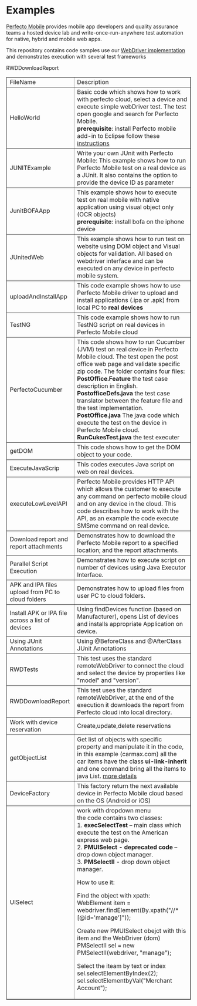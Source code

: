 Examples
========

<a href="http://www.perfectomobile.com/">Perfecto Mobile</a> provides mobile app developers and quality assurance teams a hosted device lab and write-once-run-anywhere test automation for native, hybrid and mobile web apps. 

This repository contains code samples use our <a href="http://help.perfectomobile.com/article/AA-02326/">WebDriver implementation</a> and demonstrates execution with several test frameworks

<table border="1">
<tr>
<td>FileName</td>
<td>Description</td>
</tr>
<tr>
<td>HelloWorld</td>
<td>
Basic code which shows how to work with perfecto cloud, select a device and execute simple webDriver test.
The test open google and search for Perfecto Mobile.
    <br><b>prerequisite</b>: install Perfecto mobile add-in to Eclipse follow these <a href="http://help.perfectomobile.com/article/AA-02275/259/Guides-Documentation/Selenium/MobileCloud-WebDriver-MobileCloud-for-Eclipse-December-2013.html/">instructions</a>
 
</td>
</tr>
<tr>
<td>JUNITExample</td>
<td>
    Write your own JUnit with Perfecto Mobile:
    This example shows how to run Perfecto Mobile test on a real device as a JUnit.
    It also contains the option to provide the device ID as parameter
</td>
</tr>
<tr>
<td>JunitBOFAApp</td>
<td>
    This example shows how to execute test on real mobile with native application using visual object only (OCR objects)
    <br><b>prerequisite</b>: install bofa on the iphone device
</td>
</tr>
<tr>
<td>JUnitedWeb</td>
<td>
    This example shows how to run test on website using DOM object and Visual objects for validation. All based on webdriver interface and can be executed on any device in perfecto mobile system.
</td>
</tr>
<tr>
<td>uploadAndInstallApp</td>
<td>
    This code example shows how to use Perfecto Mobile driver to upload and install applications (.ipa or .apk) from local PC to <b>real devices</b> 
</td>
</tr>
<tr>
<td>TestNG</td>
<td>
    This code example shows how to run TestNG script on real devices in Perfecto Mobile cloud
</tr>
<tr>
<td>PerfectoCucumber</td>
<td>
    This code shows how to run Cucumber (JVM) test on real device in Perfecto Mobile cloud.
    The test open the post office web page and validate specific zip code.  
    The folder contains four files:<br>
    <b>PostOffice.Feature</b> the test case description in English. <br>
    <b>PostofficeDefs.java</b> the test case translator between the feature file and the test implementation. <br>
    <b>PostOffice.java</b> The java code which execute the test on the device in Perfecto Mobile cloud. <br>
    <b>RunCukesTest.java</b> the test executer  
</tr>
 <tr>
<td>getDOM</td>
<td>
    This code shows how to get the DOM object to your code.
</tr>
 <tr>
<td>ExecuteJavaScrip</td>
<td>
    This codes executes Java script on web on real devices.
</tr>
<td>executeLowLevelAPI </td>
<td>
    Perfecto Mobile provides HTTP API which allows the customer to execute any command on perfecto mobile cloud and on any device in the cloud.
    This code describes how to work with the API, as an example the code execute SMSme command on real device.
</td>    
</tr>
<tr>
<td> Download report and report attachments</td>
<td>
    Demonstrates how to download the Perfecto Mobile report to a specified location; and the report attachments.
</td>
</tr>
<tr>
<td> Parallel Script Execution</td>
<td>
    Demonstrates how to execute script on number of devices using Java Executor Interface.  
</td>
</tr>
<tr>
<td> APK and IPA files upload from PC to cloud folders</td>
<td>
    Demonstrates how to upload files from user PC to cloud folders.   
</td>
</tr>
<td> Install APK or IPA file across a list of devices</td>
<td>
    Using findDevices function (based on Manufacturer), opens List of devices and installs appropriate Application on device.   
</td>
</tr>
<tr>
<td> Using JUnit Annotations</td>
<td>
    Using @BeforeClass and @AfterClass JUnit Annotations
</td>
</tr>
RWDDownloadReport
<tr>
<td>RWDTests</td>
<td>
	This test uses the standard remoteWebDriver to connect the cloud and select the device by properties like "model" and "version".
</td>
</tr>
<tr>
<td>RWDDownloadReport</td>
<td>
This test uses the standard remoteWebDriver, at the end of the execution it downloads the report from Perfecto cloud into local directory.
</td>
</tr>
<tr>
<td> Work with device reservation</td>
<td>
   Create,update,delete reservations
</td>
</tr>
<tr>
<td> getObjectList</td>
<td>
Get list of objects with specific property and manipulate it in the code, in this example (carmax.com) all the car items have the class <b>ui-link-inherit</b> and one command bring all the items to java List.
 <a href="http://blog.perfectomobile.com/2014/03/20/1872/">more details</a>
</td>
</tr>
<tr>
<td>DeviceFactory</td>
<td>
This factory return the next available device in Perfecto Mobile cloud based on the OS (Android or iOS)
</td>
</tr>
<tr>
<td>UISelect</td>
<td>
work with dropdown menu<br> 
the code contains two classes:<br>
1.	<b>execSelectTest</b> – main class which execute the test on the American express web page.<br>
2.	<b>PMUISelect - deprecated code </b> – drop down object manager.<br>
3.	<b>PMSelectII - </b> drop down object manager.<br>

How to use it:<br>

Find the object with xpath:<br>
WebElement item  = webdriver.findElement(By.xpath("//*[@id='manage']"));<br>

Create new PMUISelect obejct with this item and the WebDriver (dom) <br>
PMSelectII sel = new PMSelectII(webdriver, "manage");<br>

Select the iteam by text or index <br>
	sel.selectElementByIndex(2);<br>
	sel.selectElementbyVal("Merchant Account");<br>
</td>
</tr>


</table>
